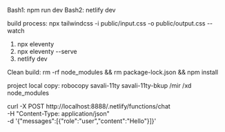 Bash1:  npm run dev
Bash2:  netlify dev

build process:
npx tailwindcss -i public/input.css -o public/output.css --watch
1.  npx eleventy
2.  npx eleventy --serve
3.  netlify dev

Clean build:
rm -rf node_modules && rm package-lock.json && npm install

project local copy:
robocopy savali-11ty savali-11ty-bkup /mir /xd node_modules

curl -X POST http://localhost:8888/.netlify/functions/chat \
  -H "Content-Type: application/json" \
  -d '{"messages":[{"role":"user","content":"Hello"}]}'

